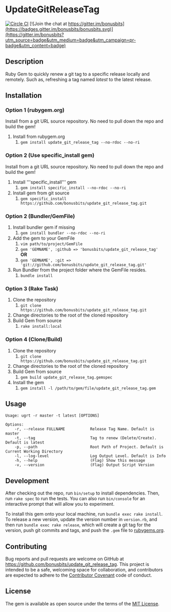 # UpdateGitReleaseTag
[![Circle CI](https://circleci.com/gh/bonusbits/update_git_release_tag/tree/master.svg?style=shield)](https://circleci.com/gh/bonusbits/update_git_release_tag/tree/master)
[![Join the chat at https://gitter.im/bonusbits](https://badges.gitter.im/bonusbits/bonusbits.svg)](https://gitter.im/bonusbits?utm_source=badge&utm_medium=badge&utm_campaign=pr-badge&utm_content=badge)

## Description
Ruby Gem to quickly renew a git tag to a specific release locally and remotely. Such as, refreshing a tag named *latest* to the latest release.

## Installation

### Option 1 (rubygem.org) 
Install from a git URL source repository. No need to pull down the repo and build the gem!

1. Install from rubygem.org
    1. ```gem install update_git_release_tag --no-rdoc --no-ri```

### Option 2 (Use specific_install gem) 
Install from a git URL source repository. No need to pull down the repo and build the gem!

1. Install '''specific_install''' gem
    1. ```gem install specific_install --no-rdoc --no-ri```
2. Install gem from git source
    1. ```gem specific_install https://github.com/bonusbits/update_git_release_tag.git```

### Option 2 (Bundler/GemFile)
1. Install bundler gem if missing
    1. ```gem install bundler --no-rdoc --no-ri```
2. Add the gem to your GemFile
    1. ```vim path/to/project/GemFile```
    2. ```gem 'GEMNAME', :github => 'bonusbits/update_git_release_tag'```
    <br>**OR**
    1. ```gem 'GEMNAME', :git => 'git://github.com/bonusbits/update_git_release_tag.git'```
3. Run Bundler from the project folder where the GemFile resides.
    1. ```bundle install```

### Option 3 (Rake Task)
1. Clone the repository
    1. ```git clone https://github.com/bonusbits/update_git_release_tag.git```
2. Change directories to the root of the cloned repository    
3. Build Gem from source
    1. ```rake install:local```

### Option 4 (Clone/Build)
1. Clone the repository
    1. ```git clone https://github.com/bonusbits/update_git_release_tag.git```
2. Change directories to the root of the cloned repository    
3. Build Gem from source
    1. ```gem build update_git_release_tag.gemspec```
4. Install the gem
    1. ```gem install -l /path/to/gem/file/update_git_release_tag.gem```

## Usage

```
Usage: ugrt -r master -t latest [OPTIONS]

Options:
    -r, --release FULLNAME           Release Tag Name. Default is master
    -t, --tag                        Tag to renew (Delete/Create). Default is latest
    -p, --path                       Root Path of Project. Default is Current Working Directory
    -l, --log-level                  Log Output Level. Default is Info
    -h, --help                       (Flag) Show this message
    -v, --version                    (Flag) Output Script Version
```

## Development
After checking out the repo, run `bin/setup` to install dependencies. Then, run `rake spec` to run the tests. You can also run `bin/console` for an interactive prompt that will allow you to experiment.

To install this gem onto your local machine, run `bundle exec rake install`. To release a new version, update the version number in `version.rb`, and then run `bundle exec rake release`, which will create a git tag for the version, push git commits and tags, and push the `.gem` file to [rubygems.org](https://rubygems.org).

## Contributing
Bug reports and pull requests are welcome on GitHub at https://github.com/bonusbits/update_git_release_tag. This project is intended to be a safe, welcoming space for collaboration, and contributors are expected to adhere to the [Contributor Covenant](http://contributor-covenant.org) code of conduct.

## License
The gem is available as open source under the terms of the [MIT License](http://opensource.org/licenses/MIT).
